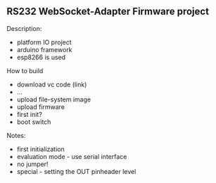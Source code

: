 ## RS232 WebSocket-Adapter Firmware project

Description:
- platform IO project
- arduino framework
- esp8266 is used

How to build

- download vc code (link)
- ...
- upload file-system image
- upload firmware
- first init?
- boot switch

Notes:

- first initialization
- evaluation mode - use serial interface
- no jumper!
- special - setting the OUT pinheader level
